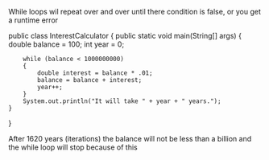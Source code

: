 While loops wil repeat over and over until there condition is false, or you get a runtime error


public class InterestCalculator
{
    public static void main(String[] args)
    {
        double balance = 100;
        int year = 0;

        while (balance < 1000000000)
        {
            double interest = balance * .01;
            balance = balance + interest;
            year++;
        }
        System.out.println("It will take " + year + " years.");
    }
}


After 1620 years (iterations) the balance will not be less than a billion and the while loop will stop because of this